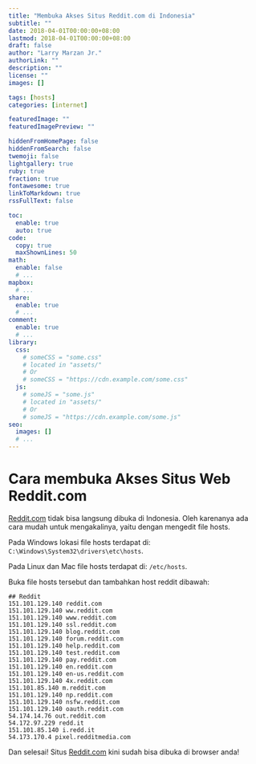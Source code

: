 ```yaml
---
title: "Membuka Akses Situs Reddit.com di Indonesia"
subtitle: ""
date: 2018-04-01T00:00:00+08:00
lastmod: 2018-04-01T00:00:00+08:00
draft: false 
author: "Larry Marzan Jr."
authorLink: ""
description: ""
license: ""
images: []

tags: [hosts]
categories: [internet]

featuredImage: ""
featuredImagePreview: ""

hiddenFromHomePage: false
hiddenFromSearch: false
twemoji: false
lightgallery: true
ruby: true
fraction: true
fontawesome: true
linkToMarkdown: true
rssFullText: false

toc:
  enable: true
  auto: true
code:
  copy: true
  maxShownLines: 50
math:
  enable: false
  # ...
mapbox:
  # ...
share:
  enable: true
  # ...
comment:
  enable: true
  # ...
library:
  css:
    # someCSS = "some.css"
    # located in "assets/"
    # Or
    # someCSS = "https://cdn.example.com/some.css"
  js:
    # someJS = "some.js"
    # located in "assets/"
    # Or
    # someJS = "https://cdn.example.com/some.js"
seo:
  images: []
  # ...
---
```


# Cara membuka Akses Situs Web Reddit.com
[Reddit.com](https://www.reddit.com/) tidak bisa langsung dibuka di Indonesia. Oleh karenanya ada cara mudah untuk mengakalinya, yaitu dengan mengedit file hosts.

Pada Windows lokasi file hosts terdapat di: `C:\Windows\System32\drivers\etc\hosts`.

Pada Linux dan Mac file hosts terdapat di: `/etc/hosts`.

Buka file hosts tersebut dan tambahkan host reddit dibawah:
```
## Reddit
151.101.129.140 reddit.com
151.101.129.140 ww.reddit.com
151.101.129.140 www.reddit.com
151.101.129.140 ssl.reddit.com
151.101.129.140 blog.reddit.com
151.101.129.140 forum.reddit.com
151.101.129.140 help.reddit.com
151.101.129.140 test.reddit.com
151.101.129.140 pay.reddit.com
151.101.129.140 en.reddit.com
151.101.129.140 en-us.reddit.com
151.101.129.140 4x.reddit.com
151.101.85.140 m.reddit.com
151.101.129.140 np.reddit.com
151.101.129.140 nsfw.reddit.com
151.101.129.140 oauth.reddit.com
54.174.14.76 out.reddit.com
54.172.97.229 redd.it
151.101.85.140 i.redd.it
54.173.170.4 pixel.redditmedia.com
```
Dan selesai! Situs [Reddit.com](https://www.reddit.com/) kini sudah bisa dibuka di browser anda!
